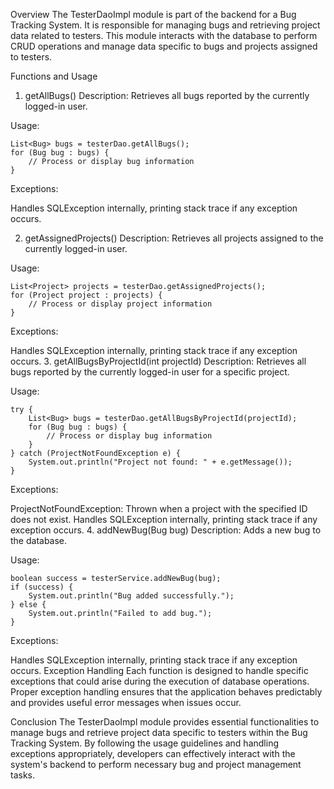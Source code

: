 Overview
The TesterDaoImpl module is part of the backend for a Bug Tracking System. It is responsible for managing bugs and retrieving 
project data related to testers. This module interacts with the database to perform CRUD operations and manage data specific 
to bugs and projects assigned to testers.

Functions and Usage
1. getAllBugs()
Description: Retrieves all bugs reported by the currently logged-in user.

Usage:
```
List<Bug> bugs = testerDao.getAllBugs();
for (Bug bug : bugs) {
    // Process or display bug information
}
```
Exceptions:

Handles SQLException internally, printing stack trace if any exception occurs.

2. getAssignedProjects()
Description: Retrieves all projects assigned to the currently logged-in user.

Usage:

```
List<Project> projects = testerDao.getAssignedProjects();
for (Project project : projects) {
    // Process or display project information
}
```
Exceptions:

Handles SQLException internally, printing stack trace if any exception occurs.
3. getAllBugsByProjectId(int projectId)
Description: Retrieves all bugs reported by the currently logged-in user for a specific project.

Usage:

```
try {
    List<Bug> bugs = testerDao.getAllBugsByProjectId(projectId);
    for (Bug bug : bugs) {
        // Process or display bug information
    }
} catch (ProjectNotFoundException e) {
    System.out.println("Project not found: " + e.getMessage());
}
```
Exceptions:

ProjectNotFoundException: Thrown when a project with the specified ID does not exist.
Handles SQLException internally, printing stack trace if any exception occurs.
4. addNewBug(Bug bug)
Description: Adds a new bug to the database.

Usage:

```
boolean success = testerService.addNewBug(bug);
if (success) {
    System.out.println("Bug added successfully.");
} else {
    System.out.println("Failed to add bug.");
}
```
Exceptions:

Handles SQLException internally, printing stack trace if any exception occurs.
Exception Handling
Each function is designed to handle specific exceptions that could arise during the execution of database operations. Proper exception handling ensures that the application behaves predictably and provides useful error messages when issues occur.

Conclusion
The TesterDaoImpl module provides essential functionalities to manage bugs and retrieve project data specific to testers within the Bug Tracking System. By following the usage guidelines and handling exceptions appropriately, developers can effectively interact with the system's backend to perform necessary bug and project management tasks.